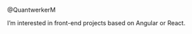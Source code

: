 @QuantwerkerM

I’m interested in front-end projects based on Angular or React. 

<!---
QuantwerkerM/QuantwerkerM is a ✨ special ✨ repository because its `README.md` (this file) appears on your GitHub profile.
You can click the Preview link to take a look at your changes.
--->
